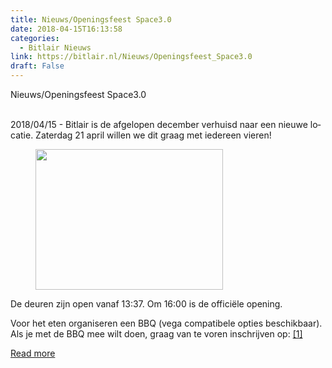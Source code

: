 ```yaml
---
title: Nieuws/Openingsfeest Space3.0
date: 2018-04-15T16:13:58
categories:
  - Bitlair Nieuws
link: https://bitlair.nl/Nieuws/Openingsfeest_Space3.0
draft: False
---
```


<div class="mw-content-ltr mw-parser-output" dir="ltr" lang="en"><p><a class="mw-selflink selflink">Nieuws/Openingsfeest Space3.0</a>
</p></div><div class="mw-content-ltr mw-parser-output" dir="ltr" lang="en"><p><br />
2018/04/15 - Bitlair is de afgelopen december verhuisd naar een nieuwe locatie. Zaterdag 21 april willen we dit graag met iedereen vieren!
</p>
<figure class="mw-default-size"><a class="mw-file-description" href="https://bitlair.nl/File:BBQ.jpg"><img class="mw-file-element" height="225" src="https://bitlair.nl/images/thumb/7/7b/BBQ.jpg/300px-BBQ.jpg" width="300" /></a><figcaption></figcaption></figure>
<p>De deuren zijn open vanaf 13:37. Om 16:00 is de officiële opening.
</p><p>Voor het eten organiseren een BBQ (vega compatibele opties beschikbaar). Als je
met de BBQ mee wilt doen, graag van te voren inschrijven op:
<a class="external autonumber" href="https://bitlair.nl/Events/2018-04-21_Openingsfeest_Space3.0" rel="nofollow">[1]</a>
</p></div>

[Read more](https://bitlair.nl/Nieuws/Openingsfeest_Space3.0)